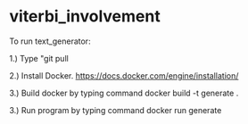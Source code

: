 # viterbi_involvement
To run text_generator:

1.) Type "git pull 

2.) Install Docker. https://docs.docker.com/engine/installation/

3.) Build docker by typing command docker build -t generate .

3.) Run program by typing command docker run generate

